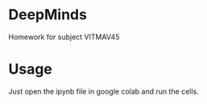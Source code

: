 # DeepMinds
Homework for subject VITMAV45

# Usage
Just open the ipynb file in google colab and run the cells.
